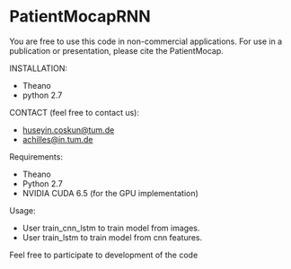# PatientMocapRNN

You are free to use this code in non-commercial applications. For use in a publication or presentation, please cite the PatientMocap.


INSTALLATION:
- Theano
- python 2.7

CONTACT (feel free to contact us):
- huseyin.coskun@tum.de
- achilles@in.tum.de


Requirements:
- Theano
- Python 2.7
- NVIDIA CUDA 6.5 (for the GPU implementation)



Usage:
- User train_cnn_lstm to train model from images.
- User train_lstm to train model from cnn features.

Feel free to participate to development of the code